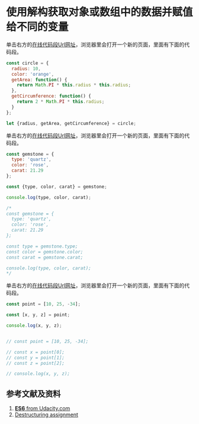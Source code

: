 # 使用解构获取对象或数组中的数据并赋值给不同的变量

单击右方的[在线代码段Url网址](http://www.pythontutor.com/live.html#code=const%20circle%20%3D%20%7B%0A%20%20radius%3A%2010,%0A%20%20color%3A%20'orange',%0A%20%20getArea%3A%20function%28%29%20%7B%0A%20%20%20%20return%20Math.PI%20*%20this.radius%20*%20this.radius%3B%0A%20%20%7D,%0A%20%20getCircumference%3A%20function%28%29%20%7B%0A%20%20%20%20return%202%20*%20Math.PI%20*%20this.radius%3B%0A%20%20%7D%0A%7D%3B%0A%0Alet%20%7Bradius,%20getArea,%20getCircumference%7D%20%3D%20circle%3B&cumulative=false&curInstr=5&heapPrimitives=nevernest&mode=display&origin=opt-live.js&py=js&rawInputLstJSON=%5B%5D&textReferences=false)，浏览器里会打开一个新的页面，里面有下面的代码段。

```javascript
const circle = {
  radius: 10,
  color: 'orange',
  getArea: function() {
    return Math.PI * this.radius * this.radius;
  },
  getCircumference: function() {
    return 2 * Math.PI * this.radius;
  }
};

let {radius, getArea, getCircumference} = circle;
```

单击右方的[在线代码段Url网址](http://www.pythontutor.com/live.html#code=const%20gemstone%20%3D%20%7B%0A%20%20type%3A%20'quartz',%0A%20%20color%3A%20'rose',%0A%20%20carat%3A%2021.29%0A%7D%3B%0A%0Aconst%20%7Btype,%20color,%20carat%7D%20%3D%20gemstone%3B%0A%0Aconsole.log%28type,%20color,%20carat%29%3B%0A%0A/*%0Aconst%20gemstone%20%3D%20%7B%0A%20%20type%3A%20'quartz',%0A%20%20color%3A%20'rose',%0A%20%20carat%3A%2021.29%0A%7D%3B%0A%0Aconst%20type%20%3D%20gemstone.type%3B%0Aconst%20color%20%3D%20gemstone.color%3B%0Aconst%20carat%20%3D%20gemstone.carat%3B%0A%0Aconsole.log%28type,%20color,%20carat%29%3B%0A*/&cumulative=false&curInstr=6&heapPrimitives=nevernest&mode=display&origin=opt-live.js&py=js&rawInputLstJSON=%5B%5D&textReferences=false)，浏览器里会打开一个新的页面，里面有下面的代码段。

```javascript
const gemstone = {
  type: 'quartz',
  color: 'rose',
  carat: 21.29
};

const {type, color, carat} = gemstone;

console.log(type, color, carat);

/*
const gemstone = {
  type: 'quartz',
  color: 'rose',
  carat: 21.29
};

const type = gemstone.type;
const color = gemstone.color;
const carat = gemstone.carat;

console.log(type, color, carat);
*/
```

单击右方的[在线代码段Url网址](http://www.pythontutor.com/live.html#code=const%20point%20%3D%20%5B10,%2025,%20-34%5D%3B%0A%0Aconst%20%5Bx,%20y,%20z%5D%20%3D%20point%3B%0A%0Aconsole.log%28x,%20y,%20z%29%3B%0A%0A%0A//%20const%20point%20%3D%20%5B10,%2025,%20-34%5D%3B%0A%0A//%20const%20x%20%3D%20point%5B0%5D%3B%0A//%20const%20y%20%3D%20point%5B1%5D%3B%0A//%20const%20z%20%3D%20point%5B2%5D%3B%0A%0A//%20console.log%28x,%20y,%20z%29%3B&cumulative=false&curInstr=6&heapPrimitives=nevernest&mode=display&origin=opt-live.js&py=js&rawInputLstJSON=%5B%5D&textReferences=false)，浏览器里会打开一个新的页面，里面有下面的代码段。

```javascript
const point = [10, 25, -34];

const [x, y, z] = point;

console.log(x, y, z);


// const point = [10, 25, -34];

// const x = point[0];
// const y = point[1];
// const z = point[2];

// console.log(x, y, z);
```

## 参考文献及资料

1. [**ES6** from Udacity.com](https://classroom.udacity.com/courses/ud356)
2. [Destructuring assignment](https://developer.mozilla.org/en-US/docs/Web/JavaScript/Reference/Operators/Destructuring_assignment)

